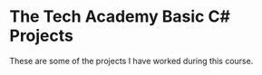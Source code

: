 <h1>The Tech Academy Basic C# Projects</h1>

These are some of the projects I have worked during this course.
<hl>
